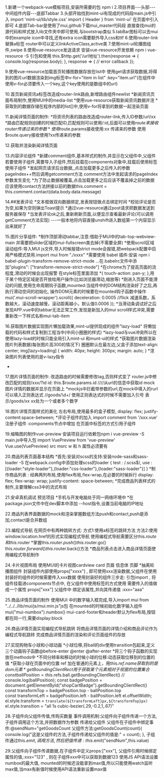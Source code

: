 
1.新建一个webpack-vue模板项目,安装所需要的包 npm i
2.项目界面---头部---中间组件内容---底部Tabbar
3.头部开始找到mint-ui有现成的代码段main.js中引入
import 'mint-ui/lib/style.css'
import { Header } from 'mint-ui'
在页面中引入即可<mt-header fixed title="cc vue project"></mt-header>
4.底部Tab-bar是使用了mui,github下载mui_master代码段
直接查找mui的源代码和样式放入lib文件夹中即可使用,与bootstrap类似
5.tabBar图标可以去mui中的example icon中寻找,还有extra icon需要额外导入css和ttf
6.使用router-link替换a标签 router中可以定义linkActiveClass,active类
7.使用mint-ui轮播图组件,swipe
8.使用vue-resource发送请求 安装vue-resource开发依赖 npm i vue-resource -S
引包和使用 
this.$http.get('/url地址').then(response => {
	console.log(response.body);
}, response => {
	// error callback
});

9.使用vue-resource加载首页轮播图数据存放在list中
使用get请求获取数据,将得到的图片url数据渲染到img标签中v-for="item in list" :key="item.url"(在组件中使用v-for必须要传入一个key,这个key使用的是数组中的url)

10.首页新闻资讯a标签改造成router-link路由,新增路由组件newlist
*新闻资讯页面布局制作,使用MUI中的media-list
*使用vue-resource获取新闻资讯数据并渲
*获取到的数据存储在程序内部的list[]中,使用v-for将拿到的数据一起渲染页面

11.新闻详情页面的制作:
*将资讯列表的路由改造成router-link,传入ID参数/url/xx 
*路由匹配规则创建的时候匹配ID,匹配规则可以使用/:id,后面可以使用$route来接收router传递过来的参数
*使用$route.params接收使用:xx 传递来的参数  使用$route.query接收使用?xx传递来的参数

12.获取并渲染新闻详情页面

13.内容评论组件
*新建comment组件,基本样式的制作,并显示在父组件中,父组件若要使用子组件,需要导入子组件,然后挂载在components对象中,挂载后使用标签使用子组件
*发起网页请求后台数据,,点击加载更多之后传入的参数pageIndex++然后调用getcomment方法 comment方法中发起请求的pageIndex参数发生变化
*为了防止数据被覆盖,点击加载更多之后应该不覆盖掉之前的数据应该使用contact方法拼接以前的数据this.comment = this.comment.contact(data.body.data.message)

14.##发表评论
*文本框做双向数据绑定,发表按钮做点击绑定时间
*校验评论是否为空,如果为空则弹出Toast提示
*通过vue-resource通过post请求把数据发送到服务器保存
*当发表评论ok之后,重新刷新页面,以便显示查看最新评论(可以调用getComment方法实现) ---一般本地将内容直接unshift进入数组第一个内容显示出来就好了

15.图片分享组件:
*制作顶部滑动tabbar,注意:借助于MUI中的tab-top-webview-main 并需要把slider区域的mui-fullscreen类去掉(不需要全屏)
*使用scroll区域滚动组件:导入MUI js文件,导入时候报错strict mode会报错,把webpack配置中启用严格模式禁用.import mui from "./xxxx"
*需要使用 babel 插件:安装 npm i babel-plugin-transform-remove-strict-mode ...在.babelrc文件中添加"plugins": ["transform-remove-strict-mode"]
*在chrome为了提高页面的流程度,滑动的时候会出现报警 在style标签里面添加 *{ touch-action: pan-y; },用于某个特定区域是否开放给用户操作(比如浏览器滑动,缩放等)
*刚进入页面不能滑动的问题,使用生命周期钩子函数,mounted:当组件中的DOM结构渲染好了之后,再执行滑动空间的初始化,
操作DOM元素的时候要在mounted钩子函数中操作
mui('.mui-scroll-wrapper').scroll({
	deceleration: 0.0005 //flick 减速系数，系数越大，滚动速度越慢，滚动距离越小，默认值0.0006
});
*当滑动条调试好之后发现APP.vue中的tabbar无法正常工作,发现是新加入的mui scroll样式冲突,需要重新改一下样式名称mui-tab-item

16.获取图片数据实现图片懒加载效果,mint-ui提供现成的组件"lazy-load" 将懒加载的代码和样式复制到工程当中(中间小圈圈的样式)
*lazy-load与vue冲突所以在使用lazy-load的时候只能全局引入mint-ui 和munt-ui的样式
*获取图片数据渲染图片列表数据(每张图片高300的情况下) 圈圈默认在最左边,父盒子添加text-align: center;
img[lazy=loading] {
  width: 40px;
  height: 300px;
  margin: auto;
}
*渲染图片列表使用的是v-lazy指令
<ul>
	<li v-for="item in imgdatalist" :key="item.id">
		<img v-lazy="item">
	</li>
</ul>

17.图片详情页面的制作:
改造路由的时候需要修改tag,否则样式变了 router.js中修改匹配的规则/xxx/?id
id: this.$route.params.id ////从url的信息中获取id
mock图片详情的数据并显示在页面上
*mockjs中拦截带参数的url,在mock中填入的rurl可以填入正则表达式
/\/goods\/\d+/ 使用正则表达式的时候不需要加入引号
表示/goods/xx xx处为一个或者多个数字

18.图片详情页面样式的美化
左右布局,使用最多的盒子模型,
display: flex;
justify-content:space-between;
*评论子组件的加入
import comment from '/xxx.vue'
注册子组件 :components节点中增加
在页面中标签的方式引用子组件

19.缩略图的制作vue-preview
安装项目运行依赖包npm i vue-preview -S
main.js中导入包
import VuePreview from 'vue-preview'
Vue.use(VuePreview)
src msrc w 和 h 属性必须要有

20.商品列表页面基本结构
*首先:安装对scss的支持:安装node-sass和sass-loader -S
在webpack.config中添加处理scss的loader { test : /\.scss$/, use : [{loader:"style-loader"},{loader:"css-loader"},{loader:"sass-loader"}] }
*制作商品列表 : 经典两列布局,使用flex布局,flex-wrap,在必要的时候拆行
display: flex;
flex-wrap: wrap;
justify-content: space-between;
*完成商品列表样式的制作,主要理解css3中的流式布局

21.安卓真机调试 预览项目
*手机与开发电脑处于同一网络环境中
*在package.json文件中在dev脚本中添加 --host指令,设置当前电脑的IP地址

22.商品列表界面数据的mock和渲染掌握数组方法push和contact,push是添加,contact是合并数组

23.编程式导航
在网页中有两种跳转方式:
方式1:使用a标签的跳转方法
方法2:使用window.location.href的形式实现编程式导航
使用编程式导航需要区分this.$route和this.$router
*掌握this.$router.push()  this.$router.go() this.$router.forward() this.$router.back()方法
*商品列表点击进入商品详情页面使用编程式导航制作

24.卡片视图布局
使用MUI的卡片视图cardview card
页眉 信息体 页脚
*抽离轮播图组件	封装组件内部使用props["xxxx"] , 即可使用xxx渲染数据,父组件在使用封装好的组件的时候需要传入xxx数据
使用封装好的组件三步走: 引包import , 将组件挂载进components节点中, 在父组件中使用标签的方式使用
需要传入的值做成一个属性 props["xxx"] 父组件中 绑定该属性,并向其传递值 :xxx="aaa"

25.商品详情页面的制作
使用MUI 中的数字输入框完成,导入import mui from "../../../lib/mui/js/mui.min.js"js包
在mounted的时候初始化数字输入组件mui("mui-numbox").numbox()
mui-card-footer和header默认为flex布局,按钮都在同一行,需要display:block

26.商品详情页面实现编程式导航跳转
将商品详情页面的详情介绍和商品评论作为编程式导航跳转
完成商品详情页面的渲染和评论页面组件的存放

27.实现购物车小球和小球动画
*小球位移,将ball的div使用transition包起来,定义三个动画钩子函数@before-enter @enter @after-enter
*将三个钩子函数的实现放在methods中
*不同分辨率和移动的时候小球的位移:动态获取位移到的位置的值
*获取小球在页面中的位置 ref 加在普通的元素上，用this.$ref.name 获取到的是dom元素
*getBoundingClientRect用于获取某个元素相对于视窗的位置集合
const ballPosition = this.$refs.ball.getBoundingClientRect()
// console.log(ballPosition);
const badgePosition = document.getElementById("shopCartBadge").getBoundingClientRect()
const transformTop = badgePosition.top - ballPosition.top            
const transformLeft = badgePosition.left - ballPosition.left
el.offsetWidth;
el.style.transform = `translate(${transformLeft}px,${transformTop}px)`
el.style.transition = "all 1s cubic-bezier(.29,-0.2,1,.67)"

28.子组件向父组件传值,传购买数量
事件调用机制:父组件向子组件传递一个方法,子组件调用这个方法,并把数据作为参数 传递给父组件
父组件在子组件中绑定事件:@sendNum="getGoodsCount
父组件方法:getGoodsCount(count){
console.log("这是父组件的方法,子组件传递给父组件的值是:" + count);
},
子组件通过this.$emit,调用方法,然后把值传递:
this.$emit("sendNum",this.value)

29.父组件向子组件传递数据,在子组件中定义props:["xxx"],
父组件引用时候绑定属性的值,:xxx="123" , 则在子组件xxx中可以获取到数据123
使用JS API语法设置numbox的最大值,
mounted的时候还没能拿到max值,所以只能使用watch监听max值,当max有新值时候使用API语法重新设置max值



